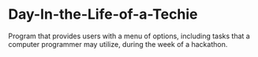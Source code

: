 # Day-In-the-Life-of-a-Techie
Program that provides users with a menu of options, including tasks that a computer programmer may utilize, during the week of a hackathon. 

